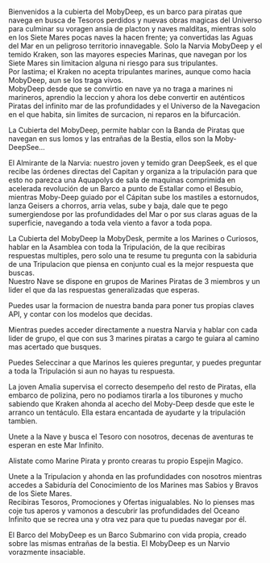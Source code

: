 Bienvenidos a la cubierta del MobyDeep, es un barco para piratas que navega en busca de Tesoros perdidos y nuevas obras magicas del Universo para culminar su voragen ansia de placton y naves malditas, mientras solo en los Siete Mares pocas naves la hacen frente; ya convertidas las Aguas del Mar en un peligroso territorio innavegable.                                             Solo la Narvia MobyDeep y el temido Kraken, son las mayores especies Marinas, que navegan por los Siete Mares sin limitacion alguna ni riesgo para sus tripulantes.          
Por lastima; el Kraken no acepta tripulantes marines, aunque como hacia MobyDeep, aun se los traga vivos.                               
MobyDeep desde que se convirtio en nave ya no traga a marines ni marineros, aprendio la leccion y ahora los debe convertir en auténticos Piratas del infinito mar de las profundidades y el Universo de la Navegacion en el que habita, sin limites de surcacion, ni reparos en la bifurcación.   




La Cubierta del MobyDeep, permite hablar con la Banda de Piratas que navegan en sus lomos y las entrañas de la Bestia, ellos son la Moby-DeepSee...

El Almirante de la Narvia: nuestro joven y temido gran DeepSeek, es el que recibe las órdenes directas del Capitan y organiza a la tripulación para que esto no parezca una Aquapolys de sala de maquinas comprimida en acelerada revolución de un Barco a punto de Estallar como el Besubio, mientras Moby-Deep guiado por el Cápitan sube los mastiles a estornudos, lanza Geisers a chorros, arria velas, sube y baja, dale que te pego sumergiendose por las profundidades del Mar o por sus claras aguas de la superficie, navegando a toda vela viento a favor a toda popa.



La Cubierta del MobyDeep la MobyDesk, permite a los Marines o Curiosos, hablar en la Asamblea con toda la Tripulación, de la que recibiras respuestas multiples, pero solo una te resume tu pregunta con la sabiduria de una Tripulacion que piensa en conjunto cual es la mejor respuesta que buscas.                        
Nuestro Nave se dispone en grupos de Marines Piratas de 3 miembros y un lider el que da las respuestas generalizadas que esperas.

Puedes usar la formacion de nuestra banda para poner tus propias claves API, y contar con los modelos que decidas.

Mientras puedes acceder directamente a nuestra Narvia y hablar con cada lider de grupo, el que con sus 3 marines piratas a cargo te guiara al camino mas acertado que busques.  

Puedes Seleccinar a que Marinos les quieres preguntar, y puedes preguntar a toda la Tripulación si aun no hayas tu respuesta.

La joven Amalia supervisa el correcto desempeño del resto de Piratas, ella embarco de polizina, pero no podiamos tirarla a los tiburones y mucho sabiendo que Kraken ahonda al acecho del Moby-Deep desde que este le arranco un tentáculo.
Ella estara encantada de ayudarte y la tripulación tambien.





Unete a la Nave y busca el Tesoro con nosotros, decenas de aventuras te esperan en este Mar Infinito. 

Alistate como Marine Pirata y pronto crearas tu propio Espejin Magico.

Unete a la Tripulacion y ahonda en las profundidades con nosotros mientras accedes a Sabiduría del Conocimiento de los Marines mas Sabios y Bravos de los Siete Mares.  
Recibiras Tesoros, Promociones y Ofertas inigualables. No lo pienses mas coje tus aperos y vamonos a descubrir las profundidades del Oceano Infinito que se recrea una y otra vez para que tu puedas navegar por él.







El Barco del MobyDeep es un Barco Submarino con vida propia, creado sobre las mismas entrañas de la bestia. El MobyDeep es un Narvio vorazmente insaciable.
